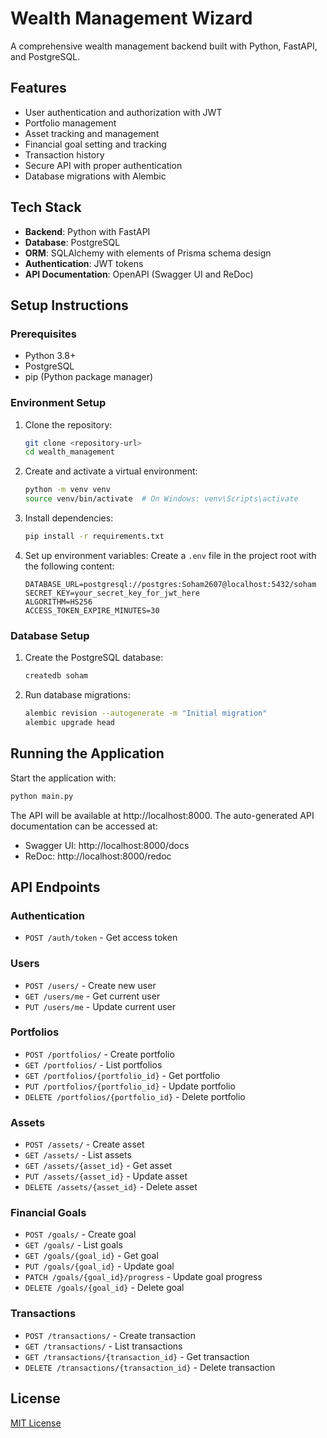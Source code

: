 # Wealth Management Wizard

A comprehensive wealth management backend built with Python, FastAPI, and PostgreSQL.

## Features

- User authentication and authorization with JWT
- Portfolio management
- Asset tracking and management
- Financial goal setting and tracking
- Transaction history
- Secure API with proper authentication
- Database migrations with Alembic

## Tech Stack

- **Backend**: Python with FastAPI
- **Database**: PostgreSQL
- **ORM**: SQLAlchemy with elements of Prisma schema design
- **Authentication**: JWT tokens
- **API Documentation**: OpenAPI (Swagger UI and ReDoc)

## Setup Instructions

### Prerequisites

- Python 3.8+
- PostgreSQL
- pip (Python package manager)

### Environment Setup

1. Clone the repository:

   ```bash
   git clone <repository-url>
   cd wealth_management
   ```

2. Create and activate a virtual environment:

   ```bash
   python -m venv venv
   source venv/bin/activate  # On Windows: venv\Scripts\activate
   ```

3. Install dependencies:

   ```bash
   pip install -r requirements.txt
   ```

4. Set up environment variables:
   Create a `.env` file in the project root with the following content:
   ```
   DATABASE_URL=postgresql://postgres:Soham2607@localhost:5432/soham
   SECRET_KEY=your_secret_key_for_jwt_here
   ALGORITHM=HS256
   ACCESS_TOKEN_EXPIRE_MINUTES=30
   ```

### Database Setup

1. Create the PostgreSQL database:

   ```bash
   createdb soham
   ```

2. Run database migrations:
   ```bash
   alembic revision --autogenerate -m "Initial migration"
   alembic upgrade head
   ```

## Running the Application

Start the application with:

```bash
python main.py
```

The API will be available at http://localhost:8000. The auto-generated API documentation can be accessed at:

- Swagger UI: http://localhost:8000/docs
- ReDoc: http://localhost:8000/redoc

## API Endpoints

### Authentication

- `POST /auth/token` - Get access token

### Users

- `POST /users/` - Create new user
- `GET /users/me` - Get current user
- `PUT /users/me` - Update current user

### Portfolios

- `POST /portfolios/` - Create portfolio
- `GET /portfolios/` - List portfolios
- `GET /portfolios/{portfolio_id}` - Get portfolio
- `PUT /portfolios/{portfolio_id}` - Update portfolio
- `DELETE /portfolios/{portfolio_id}` - Delete portfolio

### Assets

- `POST /assets/` - Create asset
- `GET /assets/` - List assets
- `GET /assets/{asset_id}` - Get asset
- `PUT /assets/{asset_id}` - Update asset
- `DELETE /assets/{asset_id}` - Delete asset

### Financial Goals

- `POST /goals/` - Create goal
- `GET /goals/` - List goals
- `GET /goals/{goal_id}` - Get goal
- `PUT /goals/{goal_id}` - Update goal
- `PATCH /goals/{goal_id}/progress` - Update goal progress
- `DELETE /goals/{goal_id}` - Delete goal

### Transactions

- `POST /transactions/` - Create transaction
- `GET /transactions/` - List transactions
- `GET /transactions/{transaction_id}` - Get transaction
- `DELETE /transactions/{transaction_id}` - Delete transaction

## License

[MIT License](LICENSE)
